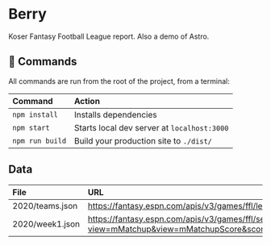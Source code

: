 # Berry

Koser Fantasy Football League report. Also a demo of Astro.

## 🧞 Commands

All commands are run from the root of the project, from a terminal:

| Command         | Action                                      |
|:----------------|:--------------------------------------------|
| `npm install`   | Installs dependencies                       |
| `npm start`     | Starts local dev server at `localhost:3000` |
| `npm run build` | Build your production site to `./dist/`     |


## Data
| File            | URL                                                                                                                                  |
|:----------------|:-------------------------------------------------------------------------------------------------------------------------------------|
| 2020/teams.json | https://fantasy.espn.com/apis/v3/games/ffl/leagueHistory/798813?seasonId=2020                                                        |
| 2020/week1.json | https://fantasy.espn.com/apis/v3/games/ffl/seasons/2020/segments/0/leagues/798813?view=mMatchup&view=mMatchupScore&scoringPeriodId=1 |
